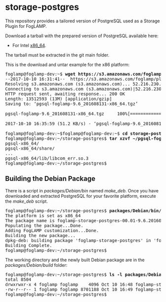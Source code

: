 # storage-postgres
This repository provides a tailored version of PostgreSQL used as a Storage Plugin for FogLAMP.

Download a tarball with the prepared version of PostgreSQL available here:
* For Intel [x86_64](https://s3.amazonaws.com/foglamp/plugins/storage/postgres/pgsql-foglamp-9.6_201608131-x86_64.tgz).

The tarball must be extracted in the git main folder. 

This is the download and untar example for the x86 platform:
<pre>
foglamp@foglamp-dev:~$ <b>wget https://s3.amazonaws.com/foglamp/plugins/storage/postgres/pgsql-foglamp-9.6_201608131-x86_64.tgz</b>
--2017-10-10 16:31:41--  https://s3.amazonaws.com/foglamp/plugins/storage/postgres/pgsql-foglamp-9.6_201608131-x86_64.tgz
Resolving s3.amazonaws.com (s3.amazonaws.com)... 52.216.230.125
Connecting to s3.amazonaws.com (s3.amazonaws.com)|52.216.230.125|:443... connected.
HTTP request sent, awaiting response... 200 OK
Length: 13512593 (13M) [application/gzip]
Saving to: ‘pgsql-foglamp-9.6_201608131-x86_64.tgz’

pgsql-foglamp-9.6_201608131-x86_64.tgz     100%[=====================================================================================>]  12.89M   127KB/s    in 4m 18s

2017-10-10 16:35:59 (51.2 KB/s) - ‘pgsql-foglamp-9.6_201608131-x86_64.tgz’ saved [13512593/13512593]

foglamp@foglamp-dev:~$foglamp@foglamp-dev:~$ <b>cd storage-postgres/</b>
foglamp@foglamp-dev:~/storage-postgres$ <b>tar xzvf ~/pgsql-foglamp-9.6_201608131-x86_64.tgz</b>
pgsql-x86_64/
pgsql-x86_64/share/
...
pgsql-x86_64/lib/libcom_err.so.3
foglamp@foglamp-dev:~/storage-postgres$
</pre>

## Building the Debian Package

There is a script in _packages/Debian/bin_ named _make_deb_. Once you have downloaded and extracted PostgreSQL for your favorite platform, execute the _make_deb_ script.

<pre>
foglamp@foglamp-dev:~/storage-postgres$ <b>packages/Debian/bin/make_deb x86</b>
The platform is set as x86_64
The package name is foglamp-storage-postgres-00.01-9.6.201608131-x86_64
Populating the package...Done.
Adding FogLAMP customization...Done.
Building the new package...
dpkg-deb: building package 'foglamp-storage-postgres' in 'foglamp-storage-postgres-00.01-9.6.201608131-x86_64.deb'.
Building Complete.
foglamp@foglamp-dev:~/storage-postgres$
</pre>

The working directory and the newly built Debian package are in the _packages/Debian/build_ folder:
<pre>
foglamp@foglamp-dev:~/storage-postgres$ <b>ls -l packages/Debian/build</b>
total 8504
drwxrwxr-x 4 foglamp foglamp    4096 Oct 10 16:48 foglamp-storage-postgres-00.01-9.6.201608131-x86_64
-rw-r--r-- 1 foglamp foglamp 8701188 Oct 10 16:49 foglamp-storage-postgres-00.01-9.6.201608131-x86_64.deb
foglamp@foglamp-dev:~/storage-postgres$
</pre>
